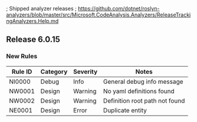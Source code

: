 ; Shipped analyzer releases
; https://github.com/dotnet/roslyn-analyzers/blob/master/src/Microsoft.CodeAnalysis.Analyzers/ReleaseTrackingAnalyzers.Help.md

## Release 6.0.15

### New Rules

Rule ID | Category | Severity | Notes
--------|----------|----------|--------------------
NI0000  | Debug    | Info     | General debug info message
NW0001  | Design   | Warning  | No yaml definitions found
NW0002  | Design   | Warning  | Definition root path not found
NE0001  | Design   | Error    | Duplicate entity